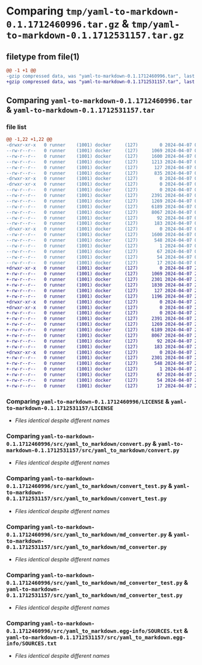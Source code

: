 # Comparing `tmp/yaml-to-markdown-0.1.1712460996.tar.gz` & `tmp/yaml-to-markdown-0.1.1712531157.tar.gz`

## filetype from file(1)

```diff
@@ -1 +1 @@
-gzip compressed data, was "yaml-to-markdown-0.1.1712460996.tar", last modified: Sun Apr  7 03:36:37 2024, max compression
+gzip compressed data, was "yaml-to-markdown-0.1.1712531157.tar", last modified: Sun Apr  7 23:05:57 2024, max compression
```

## Comparing `yaml-to-markdown-0.1.1712460996.tar` & `yaml-to-markdown-0.1.1712531157.tar`

### file list

```diff
@@ -1,22 +1,22 @@
-drwxr-xr-x   0 runner    (1001) docker     (127)        0 2024-04-07 03:36:37.039859 yaml-to-markdown-0.1.1712460996/
--rw-r--r--   0 runner    (1001) docker     (127)     1069 2024-04-07 03:35:36.000000 yaml-to-markdown-0.1.1712460996/LICENSE
--rw-r--r--   0 runner    (1001) docker     (127)     1600 2024-04-07 03:36:37.039859 yaml-to-markdown-0.1.1712460996/PKG-INFO
--rw-r--r--   0 runner    (1001) docker     (127)     1213 2024-04-07 03:35:36.000000 yaml-to-markdown-0.1.1712460996/README.md
--rw-r--r--   0 runner    (1001) docker     (127)      127 2024-04-07 03:36:37.039859 yaml-to-markdown-0.1.1712460996/setup.cfg
--rw-r--r--   0 runner    (1001) docker     (127)      835 2024-04-07 03:35:36.000000 yaml-to-markdown-0.1.1712460996/setup.py
-drwxr-xr-x   0 runner    (1001) docker     (127)        0 2024-04-07 03:36:37.035859 yaml-to-markdown-0.1.1712460996/src/
-drwxr-xr-x   0 runner    (1001) docker     (127)        0 2024-04-07 03:36:37.039859 yaml-to-markdown-0.1.1712460996/src/yaml_to_markdown/
--rw-r--r--   0 runner    (1001) docker     (127)        0 2024-04-07 03:35:36.000000 yaml-to-markdown-0.1.1712460996/src/yaml_to_markdown/__init__.py
--rw-r--r--   0 runner    (1001) docker     (127)     2391 2024-04-07 03:35:36.000000 yaml-to-markdown-0.1.1712460996/src/yaml_to_markdown/convert.py
--rw-r--r--   0 runner    (1001) docker     (127)     1269 2024-04-07 03:35:36.000000 yaml-to-markdown-0.1.1712460996/src/yaml_to_markdown/convert_test.py
--rw-r--r--   0 runner    (1001) docker     (127)     6189 2024-04-07 03:35:36.000000 yaml-to-markdown-0.1.1712460996/src/yaml_to_markdown/md_converter.py
--rw-r--r--   0 runner    (1001) docker     (127)     8067 2024-04-07 03:35:36.000000 yaml-to-markdown-0.1.1712460996/src/yaml_to_markdown/md_converter_test.py
--rw-r--r--   0 runner    (1001) docker     (127)       92 2024-04-07 03:35:36.000000 yaml-to-markdown-0.1.1712460996/src/yaml_to_markdown/utils.py
--rw-r--r--   0 runner    (1001) docker     (127)      183 2024-04-07 03:35:36.000000 yaml-to-markdown-0.1.1712460996/src/yaml_to_markdown/utils_test.py
-drwxr-xr-x   0 runner    (1001) docker     (127)        0 2024-04-07 03:36:37.039859 yaml-to-markdown-0.1.1712460996/src/yaml_to_markdown.egg-info/
--rw-r--r--   0 runner    (1001) docker     (127)     1600 2024-04-07 03:36:36.000000 yaml-to-markdown-0.1.1712460996/src/yaml_to_markdown.egg-info/PKG-INFO
--rw-r--r--   0 runner    (1001) docker     (127)      548 2024-04-07 03:36:37.000000 yaml-to-markdown-0.1.1712460996/src/yaml_to_markdown.egg-info/SOURCES.txt
--rw-r--r--   0 runner    (1001) docker     (127)        1 2024-04-07 03:36:36.000000 yaml-to-markdown-0.1.1712460996/src/yaml_to_markdown.egg-info/dependency_links.txt
--rw-r--r--   0 runner    (1001) docker     (127)       67 2024-04-07 03:36:36.000000 yaml-to-markdown-0.1.1712460996/src/yaml_to_markdown.egg-info/entry_points.txt
--rw-r--r--   0 runner    (1001) docker     (127)       54 2024-04-07 03:36:36.000000 yaml-to-markdown-0.1.1712460996/src/yaml_to_markdown.egg-info/requires.txt
--rw-r--r--   0 runner    (1001) docker     (127)       17 2024-04-07 03:36:36.000000 yaml-to-markdown-0.1.1712460996/src/yaml_to_markdown.egg-info/top_level.txt
+drwxr-xr-x   0 runner    (1001) docker     (127)        0 2024-04-07 23:05:57.538582 yaml-to-markdown-0.1.1712531157/
+-rw-r--r--   0 runner    (1001) docker     (127)     1069 2024-04-07 23:04:59.000000 yaml-to-markdown-0.1.1712531157/LICENSE
+-rw-r--r--   0 runner    (1001) docker     (127)     2301 2024-04-07 23:05:57.538582 yaml-to-markdown-0.1.1712531157/PKG-INFO
+-rw-r--r--   0 runner    (1001) docker     (127)     1830 2024-04-07 23:04:59.000000 yaml-to-markdown-0.1.1712531157/README.md
+-rw-r--r--   0 runner    (1001) docker     (127)      127 2024-04-07 23:05:57.538582 yaml-to-markdown-0.1.1712531157/setup.cfg
+-rw-r--r--   0 runner    (1001) docker     (127)     1196 2024-04-07 23:04:59.000000 yaml-to-markdown-0.1.1712531157/setup.py
+drwxr-xr-x   0 runner    (1001) docker     (127)        0 2024-04-07 23:05:57.534582 yaml-to-markdown-0.1.1712531157/src/
+drwxr-xr-x   0 runner    (1001) docker     (127)        0 2024-04-07 23:05:57.534582 yaml-to-markdown-0.1.1712531157/src/yaml_to_markdown/
+-rw-r--r--   0 runner    (1001) docker     (127)        0 2024-04-07 23:04:59.000000 yaml-to-markdown-0.1.1712531157/src/yaml_to_markdown/__init__.py
+-rw-r--r--   0 runner    (1001) docker     (127)     2391 2024-04-07 23:04:59.000000 yaml-to-markdown-0.1.1712531157/src/yaml_to_markdown/convert.py
+-rw-r--r--   0 runner    (1001) docker     (127)     1269 2024-04-07 23:04:59.000000 yaml-to-markdown-0.1.1712531157/src/yaml_to_markdown/convert_test.py
+-rw-r--r--   0 runner    (1001) docker     (127)     6189 2024-04-07 23:04:59.000000 yaml-to-markdown-0.1.1712531157/src/yaml_to_markdown/md_converter.py
+-rw-r--r--   0 runner    (1001) docker     (127)     8067 2024-04-07 23:04:59.000000 yaml-to-markdown-0.1.1712531157/src/yaml_to_markdown/md_converter_test.py
+-rw-r--r--   0 runner    (1001) docker     (127)       92 2024-04-07 23:04:59.000000 yaml-to-markdown-0.1.1712531157/src/yaml_to_markdown/utils.py
+-rw-r--r--   0 runner    (1001) docker     (127)      183 2024-04-07 23:04:59.000000 yaml-to-markdown-0.1.1712531157/src/yaml_to_markdown/utils_test.py
+drwxr-xr-x   0 runner    (1001) docker     (127)        0 2024-04-07 23:05:57.538582 yaml-to-markdown-0.1.1712531157/src/yaml_to_markdown.egg-info/
+-rw-r--r--   0 runner    (1001) docker     (127)     2301 2024-04-07 23:05:57.000000 yaml-to-markdown-0.1.1712531157/src/yaml_to_markdown.egg-info/PKG-INFO
+-rw-r--r--   0 runner    (1001) docker     (127)      548 2024-04-07 23:05:57.000000 yaml-to-markdown-0.1.1712531157/src/yaml_to_markdown.egg-info/SOURCES.txt
+-rw-r--r--   0 runner    (1001) docker     (127)        1 2024-04-07 23:05:57.000000 yaml-to-markdown-0.1.1712531157/src/yaml_to_markdown.egg-info/dependency_links.txt
+-rw-r--r--   0 runner    (1001) docker     (127)       67 2024-04-07 23:05:57.000000 yaml-to-markdown-0.1.1712531157/src/yaml_to_markdown.egg-info/entry_points.txt
+-rw-r--r--   0 runner    (1001) docker     (127)       54 2024-04-07 23:05:57.000000 yaml-to-markdown-0.1.1712531157/src/yaml_to_markdown.egg-info/requires.txt
+-rw-r--r--   0 runner    (1001) docker     (127)       17 2024-04-07 23:05:57.000000 yaml-to-markdown-0.1.1712531157/src/yaml_to_markdown.egg-info/top_level.txt
```

### Comparing `yaml-to-markdown-0.1.1712460996/LICENSE` & `yaml-to-markdown-0.1.1712531157/LICENSE`

 * *Files identical despite different names*

### Comparing `yaml-to-markdown-0.1.1712460996/src/yaml_to_markdown/convert.py` & `yaml-to-markdown-0.1.1712531157/src/yaml_to_markdown/convert.py`

 * *Files identical despite different names*

### Comparing `yaml-to-markdown-0.1.1712460996/src/yaml_to_markdown/convert_test.py` & `yaml-to-markdown-0.1.1712531157/src/yaml_to_markdown/convert_test.py`

 * *Files identical despite different names*

### Comparing `yaml-to-markdown-0.1.1712460996/src/yaml_to_markdown/md_converter.py` & `yaml-to-markdown-0.1.1712531157/src/yaml_to_markdown/md_converter.py`

 * *Files identical despite different names*

### Comparing `yaml-to-markdown-0.1.1712460996/src/yaml_to_markdown/md_converter_test.py` & `yaml-to-markdown-0.1.1712531157/src/yaml_to_markdown/md_converter_test.py`

 * *Files identical despite different names*

### Comparing `yaml-to-markdown-0.1.1712460996/src/yaml_to_markdown.egg-info/SOURCES.txt` & `yaml-to-markdown-0.1.1712531157/src/yaml_to_markdown.egg-info/SOURCES.txt`

 * *Files identical despite different names*

